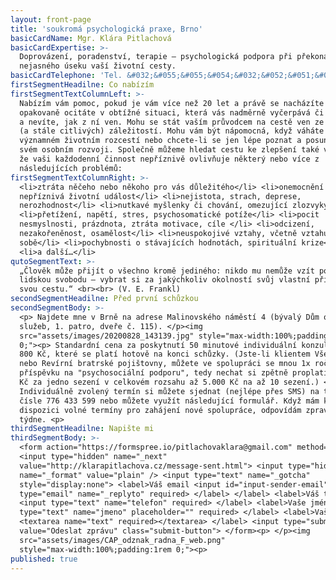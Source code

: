 ```yaml
---
layout: front-page
title: 'soukromá psychologická praxe, Brno'
basicCardName: Mgr. Klára Pitlachová
basicCardExpertise: >-
  Doprovázení, poradenství, terapie – psychologická podpora při překonávání
  nejasného úseku vaší životní cesty.
basicCardTelephone: 'Tel. &#032;&#055;&#055;&#054;&#032;&#052;&#051;&#051;&#032;&#053;&#057;&#057;'
firstSegmentHeadilne: Co nabízím
firstSegmentTextColumnLeft: >-
  Nabízím vám pomoc, pokud je vám více než 20 let a právě se nacházíte nebo se
  opakovaně ocitáte v obtížné situaci, která vás nadměrně vyčerpává či ochromuje
  a nevíte, jak z ní ven. Mohu se stát vaším průvodcem na cestě ven ze starých
  (a stále citlivých) záležitostí. Mohu vám být nápomocná, když váháte na
  významném životním rozcestí nebo chcete-li se jen lépe poznat a posunout se ve
  svém osobním rozvoji. Společně můžeme hledat cestu ke zlepšení také v případě,
  že vaši každodenní činnost nepříznivě ovlivňuje některý nebo více z
  následujících problémů:
firstSegmentTextColumnRight: >-
  <li>ztráta něčeho nebo někoho pro vás důležitého</li> <li>onemocnění či jiná
  nepříznivá životní událost</li> <li>nejistota, strach, deprese,
  nerozhodnost</li> <li>nutkavé myšlenky či chování, omezující zlozvyky</li>
  <li>přetížení, napětí, stres, psychosomatické potíže</li> <li>pocit
  nesmyslnosti, prázdnota, ztráta motivace, cíle </li> <li>odcizení,
  nezakořeněnost, osamělost</li> <li>neuspokojivé vztahy, včetně vztahu k
  sobě</li> <li>pochybnosti o stávajících hodnotách, spirituální krize</li>
  <li>a další…</li>
qutoSegmentText: >-
  „Člověk může přijít o všechno kromě jediného: nikdo mu nemůže vzít poslední
  lidskou svobodu – vybrat si za jakýchkoliv okolností svůj vlastní přístup,
  svou cestu.“ <br><br> (V. E. Frankl)
secondSegmentHeadilne: Před první schůzkou
secondSegmentBody: >-
  <p> Najdete mne v Brně na adrese Malinovského náměstí 4 (bývalý Dům odborových
  služeb, 1. patro, dveře č. 115). </p><img
  src="assets/images/20200828_143139.jpg" style="max-width:100%;padding:1rem
  0;"><p> Standardní cena za poskytnutí 50 minutové individuální konzultace je
  800 Kč, které se platí hotově na konci schůzky. (Jste-li klientem Všeobecné
  nebo Revírní bratrské pojištovny, můžete ve spolupráci se mnou 1x ročně využít
  příspěvku na "psychosociální podporu", tedy nechat si zpětně proplatit až 500
  Kč za jedno sezení v celkovém rozsahu až 5.000 Kč na až 10 sezení.) <p><p>
  Individuálně zvolený termín si můžete sjednat (nejlépe přes SMS) na telefonním
  čísle 776 433 599 nebo můžete využít následující formulář. Když mám k
  dispozici volné termíny pro zahájení nové spolupráce, odpovídám zpravidla do
  týdne. <p>
thirdSegmentHeadilne: Napište mi
thirdSegmentBody: >-
  <form action="https://formspree.io/pitlachovaklara@gmail.com" method="POST">
  <input type="hidden" name="_next"
  value="http://klarapitlachova.cz/message-sent.html"> <input type="hidden"
  name="_format" value="plain" /> <input type="text" name="_gotcha"
  style="display:none"> <label>Váš email <input id="input-sender-email"
  type="email" name="_replyto" required> </label> </label> <label>Váš telefon
  <input type="text" name="telefon" required> </label> <label>Vaše jméno <input
  type="text" name="jmeno" placeholder="" required> </label> <label>Vaše zpráva
  <textarea name="text" required></textarea> </label> <input type="submit"
  value="Odeslat zprávu" class="submit-button"> </form><p> </p><img
  src="assets/images/CAP_odznak_radna_F_web.png"
  style="max-width:100%;padding:1rem 0;"><p>
published: true
---
```

